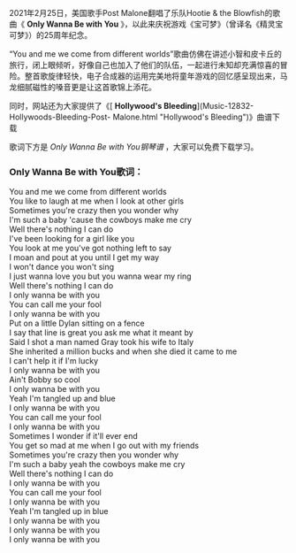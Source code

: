 

2021年2月25日，美国歌手Post Malone翻唱了乐队Hootie & the Blowfish的歌曲《 **Only Wanna Be with
You** 》，以此来庆祝游戏《宝可梦》（曾译名《精灵宝可梦》）的25周年纪念。

“You and me we come from different
worlds”歌曲仿佛在讲述小智和皮卡丘的旅行，闭上眼倾听，好像自己也加入了他们的队伍，一起进行未知却充满惊喜的冒险。整首歌旋律轻快，电子合成器的运用完美地将童年游戏的回忆感呈现出来，马龙细腻磁性的嗓音更是让这首歌锦上添花。

同时，网站还为大家提供了《[ **Hollywood's Bleeding**](Music-12832-Hollywoods-Bleeding-Post-
Malone.html "Hollywood's Bleeding")》曲谱下载

歌词下方是 _Only Wanna Be with You钢琴谱_ ，大家可以免费下载学习。

### Only Wanna Be with You歌词：

You and me we come from different worlds  
You like to laugh at me when I look at other girls  
Sometimes you're crazy then you wonder why  
I'm such a baby 'cause the cowboys make me cry  
Well there's nothing I can do  
I've been looking for a girl like you  
You look at me you've got nothing left to say  
I moan and pout at you until I get my way  
I won't dance you won't sing  
I just wanna love you but you wanna wear my ring  
Well there's nothing I can do  
I only wanna be with you  
You can call me your fool  
I only wanna be with you  
Put on a little Dylan sitting on a fence  
I say that line is great you ask me what it meant by  
Said I shot a man named Gray took his wife to Italy  
She inherited a million bucks and when she died it came to me  
I can't help it if I'm lucky  
I only wanna be with you  
Ain't Bobby so cool  
I only wanna be with you  
Yeah I'm tangled up and blue  
I only wanna be with you  
You can call me your fool  
I only wanna be with you  
Sometimes I wonder if it'll ever end  
You get so mad at me when I go out with my friends  
Sometimes you're crazy then you wonder why  
I'm such a baby yeah the cowboys make me cry  
Well there's nothing I can do  
I only wanna be with you  
You can call me your fool  
I only wanna be with you  
Yeah I'm tangled up in blue  
I only wanna be with you  
I only wanna be with you  
I only wanna be with you

